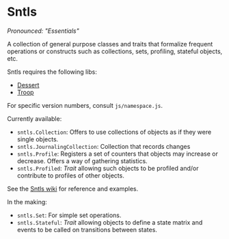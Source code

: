 Sntls
=====

*Pronounced: "Essentials"*

A collection of general purpose classes and traits that formalize frequent operations or constructs such as collections, sets, profiling, stateful objects, etc.

Sntls requires the following libs:

- [Dessert](https://github.com/danstocker/dessert)
- [Troop](https://github.com/production-minds/troop)

For specific version numbers, consult `js/namespace.js`.

Currently available:

- `sntls.Collection`: Offers to use collections of objects as if they were single objects.
- `sntls.JournalingCollection`: Collection that records changes
- `sntls.Profile`: Registers a set of counters that objects may increase or decrease. Offers a way of gathering statistics.
- `sntls.Profiled`: *Trait* allowing such objects to be profiled and/or contribute to profiles of other objects.

See the [Sntls wiki](https://github.com/danstocker/sntls/wiki) for reference and examples.

In the making:

- `sntls.Set`: For simple set operations.
- `sntls.Stateful`: *Trait* allowing objects to define a state matrix and events to be called on transitions between states.
